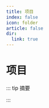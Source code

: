 ```yaml
---
title: 项目
index: false
icon: folder
article: false
dir:
  link: true
---
```

# 项目

::: tip 摘要

:::

<Catalog level='1'/>
